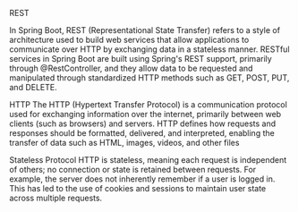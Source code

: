 REST 

In Spring Boot, REST (Representational State Transfer) refers to a style 
of architecture used to build web services that allow applications to communicate
over HTTP by exchanging data in a stateless manner. RESTful services in Spring Boot
are built using Spring's REST support, primarily through @RestController, and they
allow data to be requested and manipulated through standardized HTTP methods such 
as GET, POST, PUT, and DELETE.

HTTP
The HTTP (Hypertext Transfer Protocol) is a communication protocol used for
exchanging information over the internet, primarily between web clients
(such as browsers) and servers. HTTP defines how requests and responses 
should be formatted, delivered, and interpreted, enabling the transfer of data
such as HTML, images, videos, and other files

Stateless Protocol
HTTP is stateless, meaning each request is independent of others; 
no connection or state is retained between requests. For example, 
the server does not inherently remember if a user is logged in. 
This has led to the use of cookies and sessions to maintain user state 
across multiple requests.